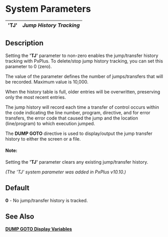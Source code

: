 # System Parameters

**'TJ'** |  **_Jump History Tracking_**  
---|---  
  
##  Description

Setting the **'TJ'** parameter to non-zero enables the jump/transfer history tracking with PxPlus. To delete/stop jump history tracking, you can set this parameter to 0 (zero).

The value of the parameter defines the number of jumps/transfers that will be recorded. Maximum value is 10,000.

When the history table is full, older entries will be overwritten, preserving only the most recent entries.

The jump history will record each time a transfer of control occurs within the code indicating the line number, program, directive, and for error transfers, the error code that caused the jump and the location (line/program) to which execution jumped.

The **DUMP GOTO** directive is used to display/output the jump transfer history to either the screen or a file.

#### **Note:**  
Setting the **'TJ'** parameter clears any existing jump/transfer history.

_(The 'TJ' system parameter was added in PxPlus v10.10.)_

##  Default

**0** \- No jump/transfer history is tracked.

## See Also

[**DUMP GOTO Display Variables**](../directives/dump.md)
